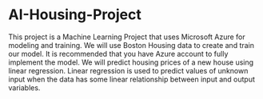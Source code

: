 # AI-Housing-Project
This project is a Machine Learning Project that uses Microsoft Azure for modeling and training. We will use Boston Housing data to create and train our model. It is recommended that you have Azure account to fully implement the model. 
We will predict housing prices of a new house using linear regression. Linear regression is used to predict values of unknown input when the data has some linear relationship between input and output variables.
